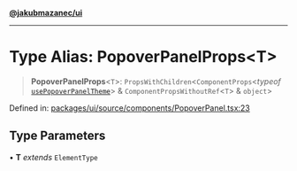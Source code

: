 [**@jakubmazanec/ui**](../README.md)

---

# Type Alias: PopoverPanelProps\<T\>

> **PopoverPanelProps**\<`T`\>: `PropsWithChildren`\<`ComponentProps`\<_typeof_
> [`usePopoverPanelTheme`](../functions/usePopoverPanelTheme.md)\> &
> `ComponentPropsWithoutRef`\<`T`\> & `object`\>

Defined in:
[packages/ui/source/components/PopoverPanel.tsx:23](https://github.com/jakubmazanec/tools/blob/66e975ab265618dba82f8e4c56654145b7ba4db7/packages/ui/source/components/PopoverPanel.tsx#L23)

## Type Parameters

• **T** _extends_ `ElementType`

